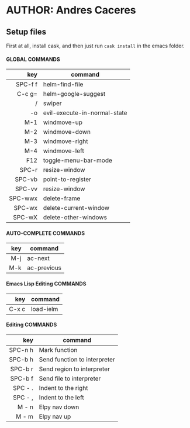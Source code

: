 # AUTHOR: Andres Caceres

## Setup files
First at all, install cask, and then just run `cask install` in the emacs folder.

#### GLOBAL COMMANDS

| key         | command                      
| -----------:| --------------------------
| SPC-f f    | helm-find-file                
| C-c g=     | helm-google-suggest           
| /          | swiper                        
| -o        | evil-execute-in-normal-state   
| M-1        | windmove-up                    
| M-2        | windmove-down                  
| M-3        | windmove-right                 
| M-4        | windmove-left                  
| F12        | toggle-menu-bar-mode           
| SPC-r      | resize-window                  
| SPC-vb      | point-to-register
| SPC-vv      | resize-window                  
| SPC-wwx      | delete-frame                  
| SPC-wx      | delete-current-window                  
| SPC-wX      | delete-other-windows           


#### AUTO-COMPLETE COMMANDS

| key         | command                      
| -----------:| --------------------------
| M-j      | ac-next                      
| M-k      | ac-previous                  


#### Emacs Lisp Editing COMMANDS

| key         | command                      
| -----------:| --------------------------
| C-x c      | load-ielm                      


#### Editing COMMANDS

| key         | command                      
| -----------:| --------------------------
| SPC-n h      | Mark function               
| SPC-b h      | Send function to interpreter       
| SPC-b r      | Send region to interpreter       
| SPC-b f      | Send file to interpreter       
| SPC - .      | Indent to the right       
| SPC - ,      | Indent to the left       
| M - n        | Elpy nav down       
| M - m        | Elpy nav up       
